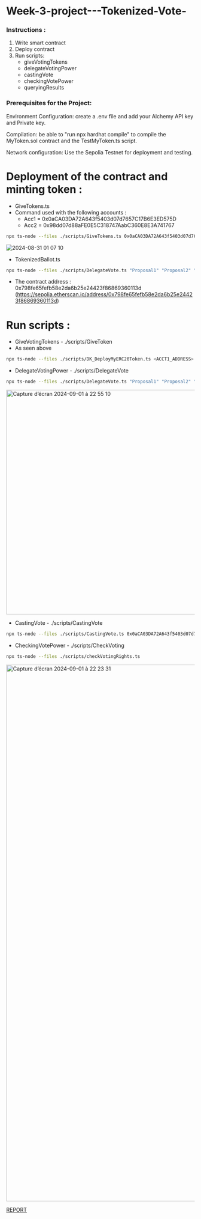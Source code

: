 # Week-3-project---Tokenized-Vote-

### Instructions :

1. Write smart contract
2. Deploy contract
3. Run scripts:
    + giveVotingTokens 
    + delegateVotingPower 
    + castingVote 
    + checkingVotePower
    + queryingResults 

### Prerequisites for the Project:

Environment Configuration: create a .env file and add your Alchemy API key and Private key.

Compilation: be able to "run npx hardhat compile" to compile the MyToken.sol contract and the TestMyToken.ts script.

Network configuration: Use the Sepolia Testnet for deployment and testing. 

# Deployment of the contract and minting token : 
+ GiveTokens.ts 
+ Command used with the following accounts :
  + Acc1 = 0x0aCA03DA72A643f5403d07d7657C17B6E3ED575D
  + Acc2 = 0x98dd07d88aFE0E5C318747AabC360E8E3A741767

```bash
npx ts-node --files ./scripts/GiveTokens.ts 0x0aCA03DA72A643f5403d07d7657C17B6E3ED575D 0x98dd07d88aFE0E5C318747AabC360E8E3A741767npx ts-node --files ./scripts/DK_DeployMyERC20Token.ts <ACCT1_ADDRESS> <ACCT2_ADDRESS>
```
![2024-08-31 01 07 10](https://github.com/user-attachments/assets/c35538be-0b17-4a49-8206-12d1716a00b7)

+ TokenizedBallot.ts

```bash
npx ts-node --files ./scripts/DelegateVote.ts "Proposal1" "Proposal2" "Proposal3" 0x5fa2b9098f5dce19c6c19cc27e4feef22df30797
```
+ The contract address : 0x798fe65fefb58e2da6b25e24423f86869360113d
(https://sepolia.etherscan.io/address/0x798fe65fefb58e2da6b25e24423f86869360113d)

# Run scripts : 

+ GiveVotingTokens - ./scripts/GiveToken
+ As seen above 
```bash
npx ts-node --files ./scripts/DK_DeployMyERC20Token.ts <ACCT1_ADDRESS> <ACCT2_ADDRESS>
```

+ DelegateVotingPower - ./scripts/DelegateVote
```bash
npx ts-node --files ./scripts/DelegateVote.ts "Proposal1" "Proposal2" "Proposal3" 0x798fe65fefb58e2da6b25e24423f86869360113d
```
<img width="598" alt="Capture d’écran 2024-09-01 à 22 55 10" src="https://github.com/user-attachments/assets/9fe5ade0-5cf0-4070-880d-deec0dcafee5">


+ CastingVote - ./scripts/CastingVote
```bash
npx ts-node --files ./scripts/CastingVote.ts 0x0aCA03DA72A643f5403d07d7657C17B6E3ED575D
```
+ CheckingVotePower - ./scripts/CheckVoting
```bash
npx ts-node --files ./scripts/checkVotingRights.ts
```
<img width="1429" alt="Capture d’écran 2024-09-01 à 22 23 31" src="https://github.com/user-attachments/assets/1e841a7e-f217-48a0-816f-d5c452a6f9d7">

[REPORT ](https://docs.google.com/document/d/1sMnxbhnIqGti2nqgsHHJ1nOPOtQfDFqWtQOnLlBbF3Q/edit?hl=fr)
